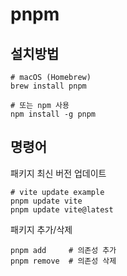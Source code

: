 # pnpm

## 설치방법
```shell
# macOS (Homebrew)
brew install pnpm

# 또는 npm 사용
npm install -g pnpm
```

## 명령어
패키지 최신 버전 업데이트
```shell
# vite update example
pnpm update vite
pnpm update vite@latest
```

패키지 추가/삭제
```shell
pnpm add     # 의존성 추가
pnpm remove  # 의존성 삭제
```